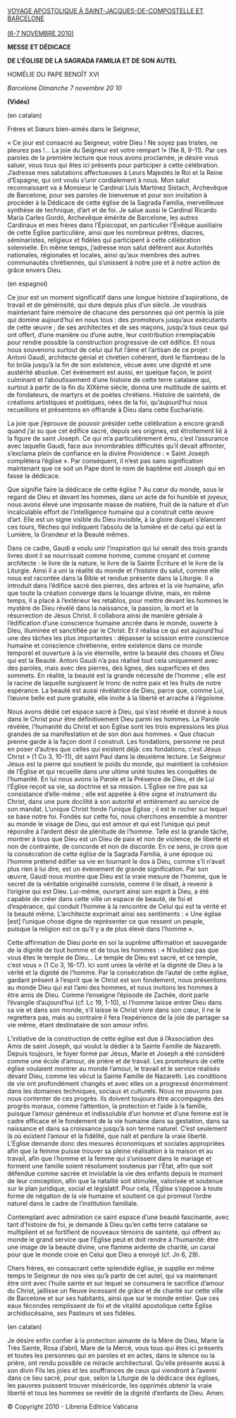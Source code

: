[VOYAGE APOSTOLIQUE À SAINT-JACQUES-DE-COMPOSTELLE ET BARCELONE\
\
(6-7 NOVEMBRE 2010)](/content/benedict-xvi/fr/travels/2010/index_spagna.html)

**MESSE ET DÉDICACE**

**DE L'ÉGLISE DE LA SAGRADA FAMILIA ET DE SON AUTEL**

HOMÉLIE DU PAPE BENOÎT XVI

*Barcelon*e *Dimanche 7 novembre 20* *10*

**(Vidéo)**

(en catalan)

Frères et Sœurs bien-aimés dans le Seigneur,

« Ce jour est consacré au Seigneur, votre Dieu ! Ne soyez pas tristes, ne pleurez pas !... La joie du Seigneur est votre rempart !» (Ne 8, 9-11). Par ces paroles de la première lecture que nous avons proclamée, je désire vous saluer, vous tous qui êtes ici présents pour participer à cette célébration. J’adresse mes salutations affectueuses à Leurs Majestés le Roi et la Reine d’Espagne, qui ont voulu s’unir cordialement à nous. Mon salut reconnaissant va à Monsieur le Cardinal Lluís Martínez Sistach, Archevêque de Barcelone, pour ses paroles de bienvenue et pour son invitation à procéder à la Dédicace de cette église de la Sagrada Familia, merveilleuse synthèse de technique, d’art et de foi. Je salue aussi le Cardinal Ricardo María Carles Gordó, Archevêque émérite de Barcelone, les autres Cardinaux et mes frères dans l’Épiscopat, en particulier l’Évêque auxiliaire de cette Église particulière, ainsi que les nombreux prêtres, diacres, séminaristes, religieux et fidèles qui participent à cette célébration solennelle. En même temps, j’adresse mon salut déférent aux Autorités nationales, régionales et locales, ainsi qu’aux membres des autres communautés chrétiennes, qui s’unissent à notre joie et à notre action de grâce envers Dieu.

(en espagnol)

Ce jour est un moment significatif dans une longue histoire d’aspirations, de travail et de générosité, qui dure depuis plus d’un siècle. Je voudrais maintenant faire mémoire de chacune des personnes qui ont permis la joie qui domine aujourd’hui en nous tous : des promoteurs jusqu’aux exécutants de cette œuvre ; de ses architectes et de ses maçons, jusqu’à tous ceux qui ont offert, d’une manière ou d’une autre, leur contribution irremplaçable pour rendre possible la construction progressive de cet édifice. Et nous nous souvenons surtout de celui qui fut l’âme et l’artisan de ce projet : Antoni Gaudí, architecte génial et chrétien cohérent, dont le flambeau de la foi brûla jusqu’à la fin de son existence, vécue avec une dignité et une austérité absolue. Cet événement est aussi, en quelque façon, le point culminant et l’aboutissement d’une histoire de cette terre catalane qui, surtout à partir de la fin du XIXème siècle, donna une multitude de saints et de fondateurs, de martyrs et de poètes chrétiens. Histoire de sainteté, de créations artistiques et poétiques, nées de la foi, qu’aujourd’hui nous recueillons et présentons en offrande à Dieu dans cette Eucharistie.

La joie que j’éprouve de pouvoir présider cette célébration a encore grandi quand j’ai su que cet édifice sacré, depuis ses origines, est étroitement lié à la figure de saint Joseph. Ce qui m’a particulièrement ému, c’est l’assurance avec laquelle Gaudí, face aux innombrables difficultés qu’il devait affronter, s’exclama plein de confiance en la divine Providence : « Saint Joseph complètera l’église ». Par conséquent, il n’est pas sans signification maintenant que ce soit un Pape dont le nom de baptême est Joseph qui en fasse la dédicace.

Que signifie faire la dédicace de cette église ? Au cœur du monde, sous le regard de Dieu et devant les hommes, dans un acte de foi humble et joyeux, nous avons élevé une imposante masse de matière, fruit de la nature et d’un incalculable effort de l’intelligence humaine qui a construit cette œuvre d’art. Elle est un signe visible du Dieu invisible, à la gloire duquel s’élancent ces tours, flèches qui indiquent l’absolu de la lumière et de celui qui est la Lumière, la Grandeur et la Beauté mêmes.

Dans ce cadre, Gaudí a voulu unir l’inspiration qui lui venait des trois grands livres dont il se nourrissait comme homme, comme croyant et comme architecte : le livre de la nature, le livre de la Sainte Écriture et le livre de la Liturgie. Ainsi il a uni la réalité du monde et l’histoire du salut, comme elle nous est racontée dans la Bible et rendue présente dans la Liturgie. Il a introduit dans l’édifice sacré des pierres, des arbres et la vie humaine, afin que toute la création converge dans la louange divine, mais, en même temps, il a placé à l’extérieur les retablos, pour mettre devant les hommes le mystère de Dieu révélé dans la naissance, la passion, la mort et la résurrection de Jésus Christ. Il collabora ainsi de manière géniale à l’édification d’une conscience humaine ancrée dans le monde, ouverte à Dieu, illuminée et sanctifiée par le Christ. Et il réalisa ce qui est aujourd’hui une des tâches les plus importantes : dépasser la scission entre conscience humaine et conscience chrétienne, entre existence dans ce monde temporel et ouverture à la vie éternelle, entre la beauté des choses et Dieu qui est la Beauté. Antoni Gaudí n’a pas réalisé tout cela uniquement avec des paroles, mais avec des pierres, des lignes, des superficies et des sommets. En réalité, la beauté est la grande nécessité de l’homme ; elle est la racine de laquelle surgissent le tronc de notre paix et les fruits de notre espérance. La beauté est aussi révélatrice de Dieu, parce que, comme Lui, l’œuvre belle est pure gratuité, elle invite à la liberté et arrache à l’égoïsme.

Nous avons dédié cet espace sacré à Dieu, qui s’est révélé et donné à nous dans le Christ pour être définitivement Dieu parmi les hommes. La Parole révélée, l’humanité du Christ et son Église sont les trois expressions les plus grandes de sa manifestation et de son don aux hommes. « Que chacun prenne garde à la façon dont il construit. Les fondations, personne ne peut en poser d’autres que celles qui existent déjà: ces fondations, c’est Jésus Christ » (1 Co 3, 10-11), dit saint Paul dans la deuxième lecture. Le Seigneur Jésus est la pierre qui soutient le poids du monde, qui maintient la cohésion de l’Église et qui recueille dans une ultime unité toutes les conquêtes de l’humanité. En lui nous avons la Parole et la Présence de Dieu, et de Lui l’Église reçoit sa vie, sa doctrine et sa mission. L’Église ne tire pas sa consistance d’elle-même ; elle est appelée à être signe et instrument du Christ, dans une pure docilité à son autorité et entièrement au service de son mandat. L’unique Christ fonde l’unique Église ; il est le rocher sur lequel se base notre foi. Fondés sur cette foi, nous cherchons ensemble à montrer au monde le visage de Dieu, qui est amour et qui est l’unique qui peut répondre à l’ardent désir de plénitude de l’homme. Telle est la grande tâche, montrer à tous que Dieu est un Dieu de paix et non de violence, de liberté et non de contrainte, de concorde et non de discorde. En ce sens, je crois que la consécration de cette église de la Sagrada Familia, à une époque où l’homme prétend édifier sa vie en tournant le dos à Dieu, comme s’il n’avait plus rien à lui dire, est un événement de grande signification. Par son œuvre, Gaudí nous montre que Dieu est la vraie mesure de l’homme, que le secret de la véritable originalité consiste, comme il le disait, à revenir à l’origine qui est Dieu. Lui-même, ouvrant ainsi son esprit à Dieu, a été capable de créer dans cette ville un espace de beauté, de foi et d’espérance, qui conduit l’homme à la rencontre de Celui qui est la vérité et la beauté même. L’architecte exprimait ainsi ses sentiments : « Une église [est] l’unique chose digne de représenter ce que ressent un peuple, puisque la religion est ce qu’il y a de plus élevé dans l’homme ».

Cette affirmation de Dieu porte en soi la suprême affirmation et sauvegarde de la dignité de tout homme et de tous les hommes : « N’oubliez pas que vous êtes le temple de Dieu… Le temple de Dieu est sacré, et ce temple, c’est vous » (1 Co 3, 16-17). Ici sont unies la vérité et la dignité de Dieu à la vérité et la dignité de l’homme. Par la consécration de l’autel de cette église, gardant présent à l’esprit que le Christ est son fondement, nous présentons au monde Dieu qui est l’ami des hommes, et nous invitons les hommes à être amis de Dieu. Comme l’enseigne l’épisode de Zachée, dont parle l’évangile d’aujourd’hui (cf. Lc 19, 1-10), si l’homme laisse entrer Dieu dans sa vie et dans son monde, s’il laisse le Christ vivre dans son cœur, il ne le regrettera pas, mais au contraire il fera l’expérience de la joie de partager sa vie même, étant destinataire de son amour infini.

L’initiative de la construction de cette église est due à l’Association des Amis de saint Joseph, qui voulut la dédier à la Sainte Famille de Nazareth. Depuis toujours, le foyer formé par Jésus, Marie et Joseph a été considéré comme une école d’amour, de prière et de travail. Les promoteurs de cette église voulaient montrer au monde l’amour, le travail et le service réalisés devant Dieu, comme les vécut la Sainte Famille de Nazareth. Les conditions de vie ont profondément changés et avec elles on a progressé énormément dans les domaines techniques, sociaux et culturels. Nous ne pouvons pas nous contenter de ces progrès. Ils doivent toujours être accompagnés des progrès moraux, comme l’attention, la protection et l’aide à la famille, puisque l’amour généreux et indissoluble d’un homme et d’une femme est le cadre efficace et le fondement de la vie humaine dans sa gestation, dans sa naissance et dans sa croissance jusqu’à son terme naturel. C’est seulement là où existent l’amour et la fidélité, que naît et perdure la vraie liberté. L’Église demande donc des mesures économiques et sociales appropriées afin que la femme puisse trouver sa pleine réalisation à la maison et au travail, afin que l’homme et la femme qui s’unissent dans le mariage et forment une famille soient résolument soutenus par l’État, afin que soit défendue comme sacrée et inviolable la vie des enfants depuis le moment de leur conception, afin que la natalité soit stimulée, valorisée et soutenue sur le plan juridique, social et législatif. Pour cela, l’Église s’oppose à toute forme de négation de la vie humaine et soutient ce qui promeut l’ordre naturel dans le cadre de l’institution familiale.

Contemplant avec admiration ce saint espace d’une beauté fascinante, avec tant d’histoire de foi, je demande à Dieu qu’en cette terre catalane se multiplient et se fortifient de nouveaux témoins de sainteté, qui offrent au monde le grand service que l’Église peut et doit rendre à l’humanité: être une image de la beauté divine, une flamme ardente de charité, un canal pour que le monde croie en Celui que Dieu a envoyé (cf. Jn 6, 29).

Chers frères, en consacrant cette splendide église, je supplie en même temps le Seigneur de nos vies qu’à partir de cet autel, qui va maintenant être oint avec l’huile sainte et sur lequel se consumera le sacrifice d’amour du Christ, jaillisse un fleuve incessant de grâce et de charité sur cette ville de Barcelone et sur ses habitants, ainsi que sur le monde entier. Que ces eaux fécondes remplissent de foi et de vitalité apostolique cette Église archidiocésaine, ses Pasteurs et ses fidèles.

(en catalan)

Je désire enfin confier à la protection aimante de la Mère de Dieu, Marie la Très Sainte, Rosa d’abril, Mare de la Mercè, vous tous qui êtes ici présents et toutes les personnes qui en paroles et en actes, dans le silence ou la prière, ont rendu possible ce miracle architectural. Qu’elle présente aussi à son divin Fils les joies et les souffrances de ceux qui viendront à l’avenir dans ce lieu sacré, pour que, selon la Liturgie de la dédicace des églises, les pauvres puissent trouver miséricorde, les opprimés obtenir la vraie liberté et tous les hommes se revêtir de la dignité d’enfants de Dieu. Amen.

© Copyright 2010 - Libreria Editrice Vaticana